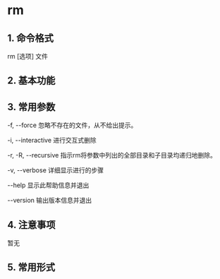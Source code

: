 # rm

## 1. 命令格式

rm [选项] 文件

## 2. 基本功能

## 3. 常用参数

-f, --force    忽略不存在的文件，从不给出提示。

-i, --interactive 进行交互式删除

-r, -R, --recursive   指示rm将参数中列出的全部目录和子目录均递归地删除。

-v, --verbose    详细显示进行的步骤

--help     显示此帮助信息并退出

--version  输出版本信息并退出

## 4. 注意事项

暂无

## 5. 常用形式
